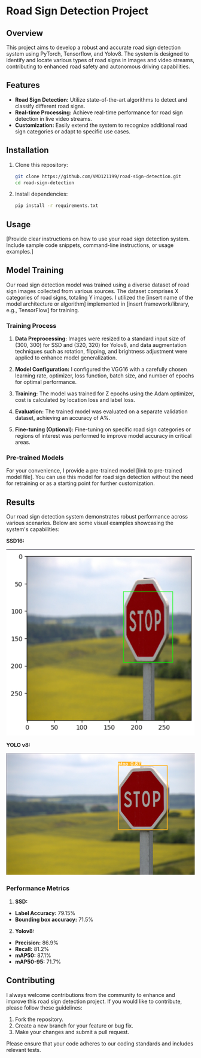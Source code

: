 # Road Sign Detection Project

## Overview

This project aims to develop a robust and accurate road sign detection system using PyTorch, Tensorflow, and Yolov8. The system is designed to identify and locate various types of road signs in images and video streams, contributing to enhanced road safety and autonomous driving capabilities.

## Features

- **Road Sign Detection:** Utilize state-of-the-art algorithms to detect and classify different road signs.
- **Real-time Processing:** Achieve real-time performance for road sign detection in live video streams.
- **Customization:** Easily extend the system to recognize additional road sign categories or adapt to specific use cases.

## Installation

1. Clone this repository:

   ```bash
   git clone https://github.com/VMD121199/road-sign-detection.git
   cd road-sign-detection
   ```

2. Install dependencies:

   ```bash
   pip install -r requirements.txt
   ```

<!-- 3. [Add any specific installation instructions or additional dependencies if needed.] -->

## Usage

[Provide clear instructions on how to use your road sign detection system. Include sample code snippets, command-line instructions, or usage examples.]

## Model Training

Our road sign detection model was trained using a diverse dataset of road sign images collected from various sources. The dataset comprises X categories of road signs, totaling Y images. I utilized the [insert name of the model architecture or algorithm] implemented in [insert framework/library, e.g., TensorFlow] for training.

### Training Process

1. **Data Preprocessing:** Images were resized to a standard input size of (300, 300) for SSD and (320, 320) for Yolov8, and data augmentation techniques such as rotation, flipping, and brightness adjustment were applied to enhance model generalization.

2. **Model Configuration:** I configured the VGG16 with a carefully chosen learning rate, optimizer, loss function, batch size, and number of epochs for optimal performance.

3. **Training:** The model was trained for Z epochs using the Adam optimizer, cost is calculated by location loss and label loss.

4. **Evaluation:** The trained model was evaluated on a separate validation dataset, achieving an accuracy of A%.

5. **Fine-tuning (Optional):** Fine-tuning on specific road sign categories or regions of interest was performed to improve model accuracy in critical areas.

### Pre-trained Models

For your convenience, I provide a pre-trained model [link to pre-trained model file]. You can use this model for road sign detection without the need for retraining or as a starting point for further customization.

## Results

Our road sign detection system demonstrates robust performance across various scenarios. Below are some visual examples showcasing the system's capabilities:


**SSD16:**

![Example 2](images/image_2.png)

**YOLO v8:**

![Example 1](images/image_1.png)

### Performance Metrics

1. **SSD:**

- **Label Accuracy:** 79.15%
- **Bounding box accuracy:** 71.5%

2. **Yolov8:**

- **Precision:** 86.9%
- **Recall:** 81.2%
- **mAP50:** 87.1%
- **mAP50-95:** 71.7%

## Contributing

I always welcome contributions from the community to enhance and improve this road sign detection project. If you would like to contribute, please follow these guidelines:

1. Fork the repository.
2. Create a new branch for your feature or bug fix.
3. Make your changes and submit a pull request.

Please ensure that your code adheres to our coding standards and includes relevant tests.

<!-- ## Acknowledgments

We would like to express our gratitude to the following:

- [Name of external library or framework] for providing essential functionality.
- [Name of dataset provider] for the road sign dataset used in training. -->

